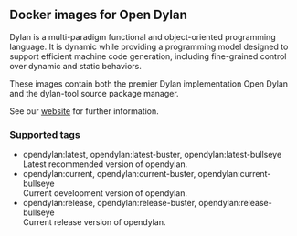 ## Docker images for Open Dylan

Dylan is a multi-paradigm functional and object-oriented programming language. It is dynamic while providing a programming model designed to support efficient machine code generation, including fine-grained control over dynamic and static behaviors.

These images contain both the premier Dylan implementation Open Dylan and the dylan-tool source package manager.

See our [website](https://opendylan.org/) for further information.

### Supported tags

* opendylan:latest, opendylan:latest-buster, opendylan:latest-bullseye \
Latest recommended version of opendylan.
* opendylan:current, opendylan:current-buster, opendylan:current-bullseye \
Current development version of opendylan.
* opendylan:release, opendylan:release-buster, opendylan:release-bullseye \
Current release version of opendylan.

